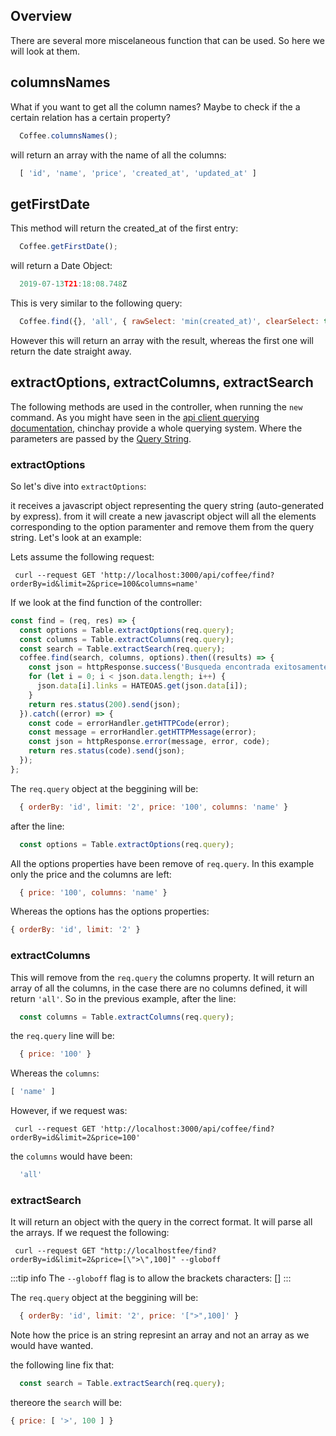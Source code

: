 ## Overview

There are several more miscelaneous function that can be used. So here we will look at them.


## columnsNames

What if you want to get all the column names? Maybe to check if the a certain relation has a certain property?

```javascript
  Coffee.columnsNames();
```

will return an array with the name of all the columns: 

```javascript
  [ 'id', 'name', 'price', 'created_at', 'updated_at' ]
```

## getFirstDate

This method will return the created_at of the first entry:
```javascript
  Coffee.getFirstDate();
```

will return a Date Object: 

```javascript
  2019-07-13T21:18:08.748Z
```

This is very similar to the following query:

```javascript
  Coffee.find({}, 'all', { rawSelect: 'min(created_at)', clearSelect: true });
```

However this will return an array with the result, whereas the first one will return the date straight away.


## extractOptions, extractColumns, extractSearch

The following methods are used in the controller, when running the `new` command. As you might have seen in the [api client querying documentation](/docs/clientside.html#find), chinchay provide a whole querying system. Where the parameters are passed by the [Query String](https://en.wikipedia.org/wiki/Query_string#:~:text=On%20the%20World%20Wide%20Web,part%20of%20an%20HTML%20form.).


### extractOptions

So let's dive into `extractOptions`:

it receives a javascript object representing the query string (auto-generated by express). from it will create a new javascript object will all the elements corresponding to the option paramenter and remove them from the query string. Let's look at an example:


Lets assume the following request:
```
 curl --request GET 'http://localhost:3000/api/coffee/find?orderBy=id&limit=2&price=100&columns=name'
```

If we look at the find function of the controller:

```javascript
const find = (req, res) => {
  const options = Table.extractOptions(req.query);
  const columns = Table.extractColumns(req.query);
  const search = Table.extractSearch(req.query);
  coffee.find(search, columns, options).then((results) => {
    const json = httpResponse.success('Busqueda encontrada exitosamente', 'data', results);
    for (let i = 0; i < json.data.length; i++) {
      json.data[i].links = HATEOAS.get(json.data[i]);
    }
    return res.status(200).send(json);
  }).catch((error) => {
    const code = errorHandler.getHTTPCode(error);
    const message = errorHandler.getHTTPMessage(error);
    const json = httpResponse.error(message, error, code);
    return res.status(code).send(json);
  });
};
```

The `req.query` object at the beggining will be:

```javascript
  { orderBy: 'id', limit: '2', price: '100', columns: 'name' }
```

after the line:

```javascript
  const options = Table.extractOptions(req.query);
```

All the options properties have been remove of `req.query`. In this example only the price and the columns are left:

```javascript
  { price: '100', columns: 'name' }
```

Whereas the options has the options properties:

```javascript
{ orderBy: 'id', limit: '2' }
```

### extractColumns

This will remove from the `req.query` the columns property. It will return an array of all the columns, in the case there are no columns defined, it will return `'all'`. So in the previous example, after the line: 

```javascript
  const columns = Table.extractColumns(req.query);
```

the `req.query` line will be:

```javascript
  { price: '100' }
```

Whereas the `columns`:

```javascript
[ 'name' ]
```

However, if we request was: 

```
 curl --request GET 'http://localhost:3000/api/coffee/find?orderBy=id&limit=2&price=100'
```

the `columns` would have been:

```javascript
  'all'
```


### extractSearch

It will return an object with the query in the correct format. It will parse all the arrays. If we request the following:


```
 curl --request GET "http://localhostfee/find?orderBy=id&limit=2&price=[\">\",100]" --globoff
```

:::tip info
The `--globoff` flag is to allow the brackets characters: []
:::

The `req.query` object at the beggining will be:

```javascript
  { orderBy: 'id', limit: '2', price: '[">",100]' }
```
Note how the price is an string represint an array and not an array as we would have wanted.

the following line fix that:
```javascript
  const search = Table.extractSearch(req.query);
```

thereore the  `search` will be:

```javascript
{ price: [ '>', 100 ] }
```